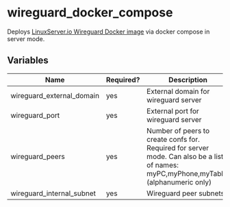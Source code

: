 # wireguard_docker_compose

Deploys [LinuxServer.io Wireguard Docker image](https://github.com/linuxserver/docker-wireguard) via docker compose in server mode.

## Variables

| Name                        | Required?  | Description                                 |
|-----------------------------|------------|---------------------------------------------|
| wireguard_external_domain   | yes        | External domain for wireguard server        |
| wireguard_port              | yes        | External port for wireguard server          |
| wireguard_peers             | yes        | Number of peers to create confs for. Required for server mode. Can also be a list of names: myPC,myPhone,myTablet (alphanumeric only) |
| wireguard_internal_subnet   | yes        | Wireguard peer subnets                      |
